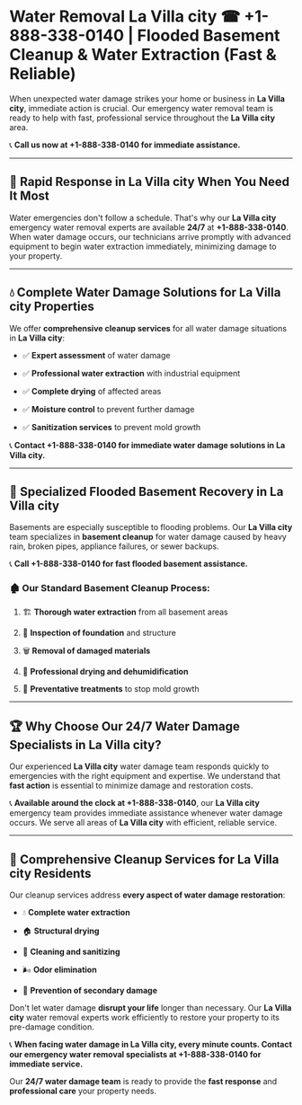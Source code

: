 # Water Removal La Villa city ☎ +1-888-338-0140 | Flooded Basement Cleanup & Water Extraction (Fast & Reliable)

When unexpected water damage strikes your home or business in **La Villa city**, immediate action is crucial. Our emergency water removal team is ready to help with fast, professional service throughout the **La Villa city** area. 

📞 **Call us now at +1-888-338-0140 for immediate assistance.**
---
## 🚀 Rapid Response in La Villa city When You Need It Most
Water emergencies don't follow a schedule. That's why our **La Villa city** emergency water removal experts are available **24/7** at **+1-888-338-0140**. When water damage occurs, our technicians arrive promptly with advanced equipment to begin water extraction immediately, minimizing damage to your property.
---
## 💧 Complete Water Damage Solutions for La Villa city Properties
We offer **comprehensive cleanup services** for all water damage situations in **La Villa city**:
- ✅ **Expert assessment** of water damage  
- ✅ **Professional water extraction** with industrial equipment  
- ✅ **Complete drying** of affected areas  
- ✅ **Moisture control** to prevent further damage  
- ✅ **Sanitization services** to prevent mold growth  
📞 **Contact +1-888-338-0140 for immediate water damage solutions in La Villa city.**
---
## 🌊 Specialized Flooded Basement Recovery in La Villa city
Basements are especially susceptible to flooding problems. Our **La Villa city** team specializes in **basement cleanup** for water damage caused by heavy rain, broken pipes, appliance failures, or sewer backups. 
📞 **Call +1-888-338-0140 for fast flooded basement assistance.**
### 🏚️ Our Standard Basement Cleanup Process:
1. 🏗️ **Thorough water extraction** from all basement areas  
2. 🔎 **Inspection of foundation** and structure  
3. 🗑️ **Removal of damaged materials**  
4. 💨 **Professional drying and dehumidification**  
5. 🚫 **Preventative treatments** to stop mold growth  
---
## 🏆 Why Choose Our 24/7 Water Damage Specialists in La Villa city?
Our experienced **La Villa city** water damage team responds quickly to emergencies with the right equipment and expertise. We understand that **fast action** is essential to minimize damage and restoration costs.
📞 **Available around the clock at +1-888-338-0140**, our **La Villa city** emergency team provides immediate assistance whenever water damage occurs. We serve all areas of **La Villa city** with efficient, reliable service.
---
## 🧹 Comprehensive Cleanup Services for La Villa city Residents
Our cleanup services address **every aspect of water damage restoration**:
- 💧 **Complete water extraction**  
- 🏠 **Structural drying**  
- 🧼 **Cleaning and sanitizing**  
- 🌬️ **Odor elimination**  
- 🚫 **Prevention of secondary damage**  
Don't let water damage **disrupt your life** longer than necessary. Our **La Villa city** water removal experts work efficiently to restore your property to its pre-damage condition.
📞 **When facing water damage in La Villa city, every minute counts. Contact our emergency water removal specialists at +1-888-338-0140 for immediate service.**
Our **24/7 water damage team** is ready to provide the **fast response** and **professional care** your property needs.
